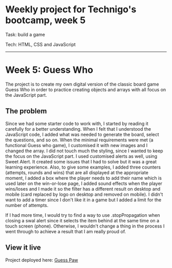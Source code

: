 # Weekly project for Technigo's bootcamp, week 5
Task: build a game

Tech: HTML, CSS and JavaScript

----

# Week 5: Guess Who

The project is to create my own digital version of the classic board game Guess Who in order to practice creating objects and arrays with all focus on the JavaScript part.

## The problem

Since we had some starter code to work with, I started by reading it carefully for a better understanding. When I felt that I understood the JavaScript code, I added what was needed to generate the board, select the questions, and so on. When the minimal requirements were met (a functional Guess who game), I customised it with new images and I changed the array. I did not touch much the styling, since I wanted to keep the focus on the JavaScript part. I used customised alerts as well, using Sweet Alert. It created some issues that I had to solve but it was a great learning experience. Also, to give some examples, I added three counters (attempts, rounds and wins) that are all displayed at the appropriate moment, I added a box where the player needs to add their name which is used later on the win-or-lose page, I added sound effects when the player wins/loses and I made it so the filter has a different result on desktop and mobile (card replaced by logo on desktop and removed on mobile). I didn't want to add a timer since I don't like it in a game but I added a limit for the number of attempts.

If I had more time, I would try to find a way to use .stopPropagation when closing a swal alert since it selects the item behind at the same time on a touch screen (phone). Otherwise, I wouldn't change a thing in the process I went through to achieve a result that I am really proud of.

## View it live

Project deployed here: [Guess Paw](https://guess-paw.netlify.app/)
